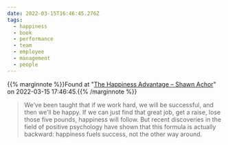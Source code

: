 ```yaml
---
date: 2022-03-15T16:46:45.276Z
tags:
  - happiness
  - book
  - performance
  - team
  - employee
  - management
  - people
---
```

{{% marginnote %}}Found at "[The Happiness Advantage – Shawn Achor](https://www.shawnachor.com/books/happiness-advantage/?utm_campaign=Practically%20Leading%20by%20Shawn%20Axsom&utm_medium=email&utm_source=Revue%20newsletter)" on 2022-03-15 17:46:45.{{% /marginnote %}}

> We’ve been taught that if we work hard, we will be successful, and then we’ll be happy. If we can just find that great job, get a raise, lose those five pounds, happiness will follow. But recent discoveries in the field of positive psychology have shown that this formula is actually backward: happiness fuels success, not the other way around.

